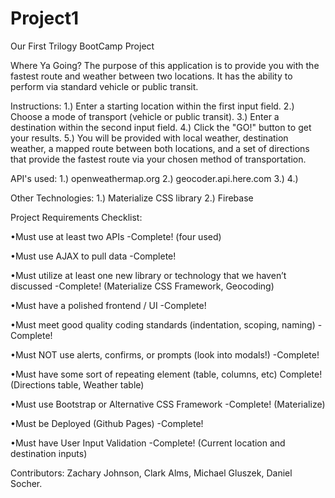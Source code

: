 # Project1
Our First Trilogy BootCamp Project

Where Ya Going?
The purpose of this application is to provide you with the fastest route and weather between two locations. It has the ability to perform via standard vehicle or public transit.

Instructions:
1.) Enter a starting location within the first input field.
2.) Choose a mode of transport (vehicle or public transit).
3.) Enter a destination within the second input field.
4.) Click the "GO!" button to get your results.
5.) You will be provided with local weather, destination weather, a mapped route between both locations, and a set of directions that provide the fastest route via your chosen method of transportation. 

API's used:
1.) openweathermap.org
2.) geocoder.api.here.com
3.)
4.)

Other Technologies:
1.) Materialize CSS library
2.) Firebase


Project Requirements Checklist:

•Must use at least two APIs
-Complete! (four used)

•Must use AJAX to pull data
-Complete!

•Must utilize at least one new library or technology that we haven’t discussed
-Complete! (Materialize CSS Framework, Geocoding)

•Must have a polished frontend / UI
-Complete!

•Must meet good quality coding standards (indentation, scoping, naming)
-Complete!

•Must NOT use alerts, confirms, or prompts (look into modals!)
-Complete!

•Must have some sort of repeating element (table, columns, etc)
Complete! (Directions table, Weather table)

•Must use Bootstrap or Alternative CSS Framework
-Complete! (Materialize)

•Must be Deployed (Github Pages)
-Complete!

•Must have User Input Validation
-Complete! (Current location and destination inputs)

Contributors: Zachary Johnson, Clark Alms, Michael Gluszek, Daniel Socher.